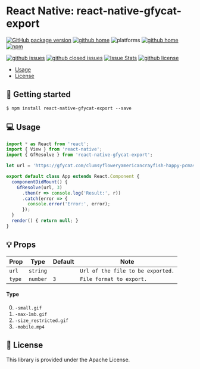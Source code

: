 # React Native: react-native-gfycat-export

[![GitHub package version](https://img.shields.io/github/package-json/v/gaetanozappi/react-native-gfycat-export.svg?style=flat&colorB=2b7cff)](https://github.com/gaetanozappi/react-native-gfycat-export)
[![github home](http://img.shields.io/npm/v/react-native-gfycat-export.svg?style=flat)](https://www.npmjs.com/package/react-native-gfycat-export)
![platforms](https://img.shields.io/badge/platforms-Android%20%7C%20iOS-brightgreen.svg?style=flat&colorB=191A17)
[![github home](https://img.shields.io/badge/gaetanozappi-react--native--gfycat--export-blue.svg?style=flat)](https://github.com/gaetanozappi/react-native-gfycat-export)
[![npm](https://img.shields.io/npm/dm/react-native-gfycat-export.svg?style=flat&colorB=007ec6)](https://www.npmjs.com/package/react-native-gfycat-export)

[![github issues](https://img.shields.io/github/issues/gaetanozappi/react-native-gfycat-export.svg?style=flat)](https://github.com/gaetanozappi/react-native-gfycat-export/issues)
[![github closed issues](https://img.shields.io/github/issues-closed/gaetanozappi/react-native-gfycat-export.svg?style=flat&colorB=44cc11)](https://github.com/gaetanozappi/react-native-gfycat-export/issues?q=is%3Aissue+is%3Aclosed)
[![Issue Stats](https://img.shields.io/issuestats/i/github/gaetanozappi/react-native-gfycat-export.svg?style=flat&colorB=44cc11)](http://github.com/gaetanozappi/react-native-gfycat-export/issues)
[![github license](https://img.shields.io/github/license/gaetanozappi/react-native-gfycat-export.svg)]()

-   [Usage](#-usage)
-   [License](#-license)

## 📖 Getting started

`$ npm install react-native-gfycat-export --save`

## 💻 Usage

```javascript
import * as React from 'react';
import { View } from 'react-native';
import { GfResolve } from 'react-native-gfycat-export';

let url = 'https://gfycat.com/clumsyfloweryamericancrayfish-happy-pcmasterrace-smile-joy';

export default class App extends React.Component {
  componentDidMount() {
    GfResolve(url, 3)
      .then(r => console.log('Result:', r))
      .catch(error => {
        console.error('Error:', error);
      });
  }
  render() { return null; }
}
```

## 💡 Props

| Prop              | Type       | Default | Note                                                                                                       |
| ----------------- | ---------- | ------- | ---------------------------------------------------------------------------------------------------------- |
| `url`       | `string`   |    | `Url of the file to be exported.`
| `type`      | `number`   | `3` | `File format to export.`

#### Type

0) `-small.gif`
1) `-max-1mb.gif`
2) `-size_restricted.gif`
3) `-mobile.mp4`

## 📜 License
This library is provided under the Apache License.
